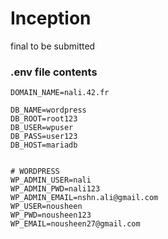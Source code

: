 # Inception
final to be submitted


### .env file contents
```
DOMAIN_NAME=nali.42.fr

DB_NAME=wordpress
DB_ROOT=root123
DB_USER=wpuser
DB_PASS=user123
DB_HOST=mariadb


# WORDPRESS
WP_ADMIN_USER=nali
WP_ADMIN_PWD=nali123
WP_ADMIN_EMAIL=nshn.ali@gmail.com
WP_USER=nousheen
WP_PWD=nousheen123
WP_EMAIL=nousheen27@gmail.com
```
